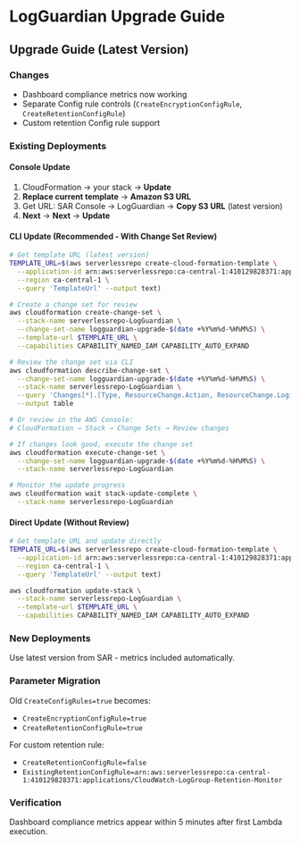 # LogGuardian Upgrade Guide

## Upgrade Guide (Latest Version)

### Changes
- Dashboard compliance metrics now working
- Separate Config rule controls (`CreateEncryptionConfigRule`, `CreateRetentionConfigRule`)
- Custom retention Config rule support

### Existing Deployments

#### Console Update
1. CloudFormation → your stack → **Update**
2. **Replace current template** → **Amazon S3 URL**
3. Get URL: SAR Console → LogGuardian → **Copy S3 URL** (latest version)
4. **Next** → **Next** → **Update**

#### CLI Update (Recommended - With Change Set Review)
```bash
# Get template URL (latest version)
TEMPLATE_URL=$(aws serverlessrepo create-cloud-formation-template \
  --application-id arn:aws:serverlessrepo:ca-central-1:410129828371:applications/LogGuardian \
  --region ca-central-1 \
  --query 'TemplateUrl' --output text)

# Create a change set for review
aws cloudformation create-change-set \
  --stack-name serverlessrepo-LogGuardian \
  --change-set-name logguardian-upgrade-$(date +%Y%m%d-%H%M%S) \
  --template-url $TEMPLATE_URL \
  --capabilities CAPABILITY_NAMED_IAM CAPABILITY_AUTO_EXPAND

# Review the change set via CLI
aws cloudformation describe-change-set \
  --change-set-name logguardian-upgrade-$(date +%Y%m%d-%H%M%S) \
  --stack-name serverlessrepo-LogGuardian \
  --query 'Changes[*].[Type, ResourceChange.Action, ResourceChange.LogicalResourceId, ResourceChange.ResourceType]' \
  --output table

# Or review in the AWS Console:
# CloudFormation → Stack → Change Sets → Review changes

# If changes look good, execute the change set
aws cloudformation execute-change-set \
  --change-set-name logguardian-upgrade-$(date +%Y%m%d-%H%M%S) \
  --stack-name serverlessrepo-LogGuardian

# Monitor the update progress
aws cloudformation wait stack-update-complete \
  --stack-name serverlessrepo-LogGuardian
```

#### Direct Update (Without Review)
```bash
# Get template URL and update directly
TEMPLATE_URL=$(aws serverlessrepo create-cloud-formation-template \
  --application-id arn:aws:serverlessrepo:ca-central-1:410129828371:applications/LogGuardian \
  --region ca-central-1 \
  --query 'TemplateUrl' --output text)

aws cloudformation update-stack \
  --stack-name serverlessrepo-LogGuardian \
  --template-url $TEMPLATE_URL \
  --capabilities CAPABILITY_NAMED_IAM CAPABILITY_AUTO_EXPAND
```

### New Deployments
Use latest version from SAR - metrics included automatically.

### Parameter Migration
Old `CreateConfigRules=true` becomes:
- `CreateEncryptionConfigRule=true`
- `CreateRetentionConfigRule=true`

For custom retention rule:
- `CreateRetentionConfigRule=false`
- `ExistingRetentionConfigRule=arn:aws:serverlessrepo:ca-central-1:410129828371:applications/CloudWatch-LogGroup-Retention-Monitor`

### Verification
Dashboard compliance metrics appear within 5 minutes after first Lambda execution.